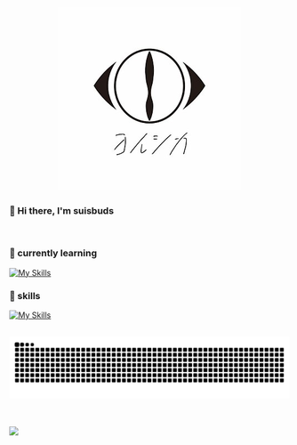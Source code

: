 <p align="center">
<img src="imgs/Yorushika_Logo.jpg"/>
</p>

### 👋 Hi there, I'm suisbuds

<br>

### 🌱 currently learning
[![My Skills](https://skillicons.dev/icons?i=go)](https://skillicons.dev)

### 🚀 skills
[![My Skills](https://skillicons.dev/icons?i=kotlin,androidstudio,java)](https://skillicons.dev)

<br>

<picture>
  <source media="(prefers-color-scheme: dark)" srcset="https://raw.githubusercontent.com/suisbuds/suisbuds/output/github-contribution-grid-snake-dark.svg">
  <source media="(prefers-color-scheme: light)" srcset="https://raw.githubusercontent.com/suisbuds/suisbuds/output/github-contribution-grid-snake.svg">
  <img alt="github contribution grid snake animation" src="https://raw.githubusercontent.com/suisbuds/suisbuds/output/github-contribution-grid-snake.svg">
</picture>

<br>

<br>

<br>

[![](https://count.getloli.com/get/@suisbuds.github.readme)](https://count.getloli.com/)



<!--
**suisbuds/suisbuds** is a ✨ _special_ ✨ repository because its `README.md` (this file) appears on your GitHub profile.

Here are some ideas to get you started:

- 🔭 I’m currently working on ...
- 🌱 I’m currently learning ...
- 👯 I’m looking to collaborate on ...
- 🤔 I’m looking for help with ...
- 💬 Ask me about ...
- 📫 How to reach me: ...
- 😄 Pronouns: ...
- ⚡ Fun fact: ...
-->


